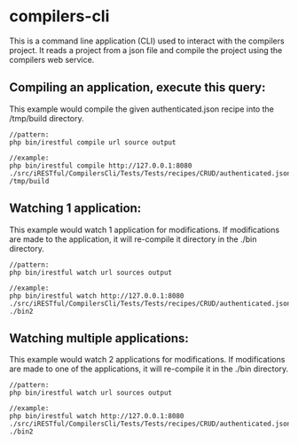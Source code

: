 # compilers-cli
This is a command line application (CLI) used to interact with the compilers project.  It reads a project from a json file and compile the project using the compilers web service.

## Compiling an application, execute this query:
This example would compile the given authenticated.json recipe into the /tmp/build directory.
```
//pattern:
php bin/irestful compile url source output

//example:
php bin/irestful compile http://127.0.0.1:8080 ./src/iRESTful/CompilersCli/Tests/Tests/recipes/CRUD/authenticated.json /tmp/build
```


## Watching 1 application:
This example would watch 1 application for modifications.  If modifications are made to the application, it will re-compile it directory in the ./bin directory.
```
//pattern:
php bin/irestful watch url sources output

//example:
php bin/irestful watch http://127.0.0.1:8080 ./src/iRESTful/CompilersCli/Tests/Tests/recipes/CRUD/authenticated.json ./bin2
```

## Watching multiple applications:
This example would watch 2 applications for modifications.  If modifications are made to one of the applications, it will re-compile it in the ./bin directory.
```
//pattern:
php bin/irestful watch url sources output

//example:
php bin/irestful watch http://127.0.0.1:8080 ./src/iRESTful/CompilersCli/Tests/Tests/recipes/CRUD/authenticated.json,./src/iRESTful/CompilersCli/Tests/Tests/recipes/Custom/authenticated.json ./bin2
```
